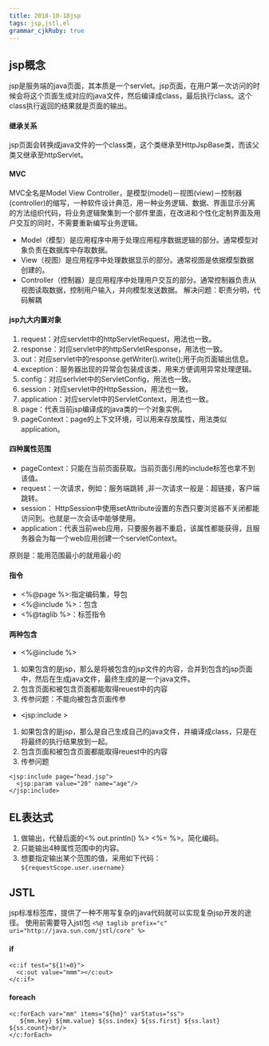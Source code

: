 ```yaml
---
title: 2018-10-18jsp
tags: jsp,jstl,el
grammar_cjkRuby: true
---
```

## jsp概念
jsp是服务端的java页面，其本质是一个servlet。jsp页面，在用户第一次访问的时候会将这个页面生成对应的java文件，然后编译成class，最后执行class。这个class执行返回的结果就是页面的输出。
#### 继承关系
jsp页面会转换成java文件的一个class类，这个类继承至HttpJspBase类，而该父类又继承至httpServlet。
#### MVC
MVC全名是Model View Controller，是模型(model)－视图(view)－控制器(controller)的缩写，一种软件设计典范，用一种业务逻辑、数据、界面显示分离的方法组织代码，将业务逻辑聚集到一个部件里面，在改进和个性化定制界面及用户交互的同时，不需要重新编写业务逻辑。
- Model（模型）是应用程序中用于处理应用程序数据逻辑的部分。通常模型对象负责在数据库中存取数据。
- View（视图）是应用程序中处理数据显示的部分。通常视图是依据模型数据创建的。
- Controller（控制器）是应用程序中处理用户交互的部分。通常控制器负责从视图读取数据，控制用户输入，并向模型发送数据。
解决问题：职责分明，代码解耦
#### jsp九大内置对象
1. request：对应servlet中的httpServletRequest，用法也一致。
2. response：对应servlet中的httpServletResponse，用法也一致。
3. out：对应servlet中的response.getWriter().write();用于向页面输出信息。
4. exception：服务器出现的异常会包装成该类，用来方便调用异常处理逻辑。
5. config：对应serlvlet中的ServletConfig，用法也一致。
6. session：对应servlet中的HttpSession，用法也一致。
7. application：对应servlet中的ServletContext，用法也一致。
8. page：代表当前jsp编译成的java类的一个对象实例。
9. pageContext：page的上下文环境，可以用来存放属性，用法类似application。
#### 四种属性范围
- pageContext：只能在当前页面获取。当前页面引用的include标签也拿不到该值。
- request：一次请求，例如：服务端跳转 ,非一次请求一般是：超链接，客户端跳转。
- session： HttpSession中使用setAttribute设置的东西只要浏览器不关闭都能访问到。也就是一次会话中能够使用。
- application：代表当前web应用，只要服务器不重启，该属性都能获得，且服务器会为每一个web应用创建一个servletContext。

 原则是：能用范围最小的就用最小的
#### 指令
- <%@page  %>:指定编码集，导包
- <%@include %>：包含
- <%@taglib %>：标签指令
#### 两种包含
- <%@include %>
1. 如果包含的是jsp，那么是将被包含的jsp文件的内容，合并到包含的jsp页面中，然后在生成java文件，最终生成的是一个java文件。
2. 包含页面和被包含页面都能取得reuest中的内容
3. 传参问题：不能向被包含页面传参

- <jsp:include >
1. 如果包含的是jsp，那么是自己生成自己的java文件，并编译成class，只是在将最终的执行结果放到一起。
2. 包含页面和被包含页面都能取得reuest中的内容
3. 传参问题
```
<jsp:include page="head.jsp">
  <jsp:param value="20" name="age"/>
</jsp:include>
```
## EL表达式
1. 做输出，代替后面的<% out.println() %>  <%= %>。简化编码。
2. 只能输出4种属性范围中的内容。
3. 想要指定输出某个范围的值，采用如下代码：
```${requestScope.user.username}```
## JSTL
jsp标准标签库，提供了一种不用写复杂的java代码就可以实现复杂jsp开发的途径。
使用前需要导入jstl包
```<%@ taglib prefix="c" uri="http://java.sun.com/jstl/core" %>```
#### if
```
<c:if test="${1!=0}">
  <c:out value="mmm"></c:out>
</c:if>
```
#### foreach
```
<c:forEach var="mm" items="${hm}" varStatus="ss">
   ${mm.key} ${mm.value} ${ss.index} ${ss.first} ${ss.last} ${ss.count}<br/>
</c:forEach>

```
